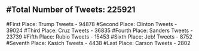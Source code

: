 #Total Number of Tweets: 225921 
---
#First Place: Trump Tweets - 94878
#Second Place: Clinton Tweets - 39024
#Third Place: Cruz Tweets - 36835
#Fourth Place: Sanders Tweets - 23739
#Fifth Place: Rubio Tweets - 15453
#Sixth Place: Jeb! Tweets - 8752
#Seventh Place: Kasich Tweets - 4438
#Last Place: Carson Tweets - 2802
